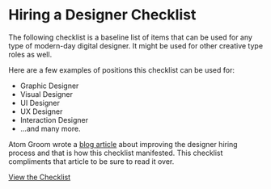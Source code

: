 # Hiring a Designer Checklist
The following checklist is a baseline list of items that can be used for any type of modern-day digital designer. It might be used for other creative type roles as well.

Here are a few examples of positions this checklist can be used for:

* Graphic Designer
* Visual Designer
* UI Designer
* UX Designer
* Interaction Designer
* ...and many more.

Atom Groom wrote a [blog article](http://www.atomgroom.com/thoughts) about improving the designer hiring process and that is how this checklist manifested. This checklist compliments that article to be sure to read it over.

[View the Checklist](https://github.com/atomgroom/designer-hiring-checklist/blob/master/Hiring-a-designer-checklist.md)